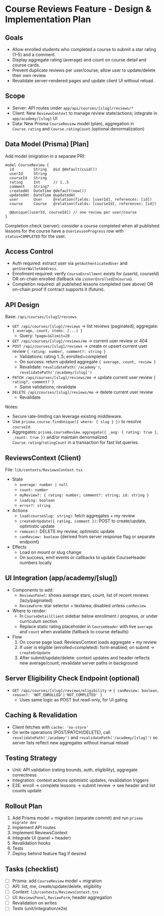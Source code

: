 # Course Reviews Feature - Design & Implementation Plan

## Goals
- Allow enrolled students who completed a course to submit a star rating (1–5) and a comment.
- Display aggregate rating (average) and count on course detail and course cards.
- Prevent duplicate reviews per user/course; allow user to update/delete their own review.
- Revalidate server-rendered pages and update client UI without reload.

## Scope
- Server: API routes under `app/api/courses/[slug]/reviews/*`
- Client: New `ReviewsContext` to manage review state/actions; integrate in `app/academy/[slug]` UI
- Data: New Prisma `CourseReview` model (plan), aggregation in `Course.rating` and `Course.ratingCount` (optional denormalization)

## Data Model (Prisma) [Plan]
Add model (migration in a separate PR):
```
model CourseReview {
  id         String   @id @default(cuid())
  userId     String
  courseId   String
  rating     Int      // 1..5
  comment    String?
  createdAt  DateTime @default(now())
  updatedAt  DateTime @updatedAt
  user       User     @relation(fields: [userId], references: [id])
  course     Course   @relation(fields: [courseId], references: [id])

  @@unique([userId, courseId]) // one review per user/course
}
```
Completion check (server): consider a course completed when all published lessons for the course have a `UserLessonProgress` row with `status=COMPLETED` for the user.

## Access Control
- Auth required: extract user via `getAuthenticatedUser` and `getUserWalletAddress`.
- Enrollment required: verify `CourseEnrollment` exists for (userId, courseId) OR on-chain enrolled (fallback via `isUserEnrolledInCourse`).
- Completion required: all published lessons completed (see above) OR on-chain proof if contract supports it (future).

## API Design
Base: `/api/courses/[slug]/reviews`
- `GET /api/courses/[slug]/reviews` → list reviews (paginated), aggregate: `{ average, count, items: [...] }`
  - Query: `?page=1&limit=20`
- `GET /api/courses/[slug]/reviews/me` → current user review or 404
- `POST /api/courses/[slug]/reviews` → create or upsert current user review `{ rating: number, comment?: string }`
  - Validations: rating 1..5; enrolled+completed
  - On success: return updated aggregate `{ average, count, review }`
  - Revalidate: `revalidatePath('/academy')`, `revalidatePath('/academy/[slug]')`
- `PATCH /api/courses/[slug]/reviews/me` → update current user review `{ rating?, comment? }`
  - Same validations; revalidate
- `DELETE /api/courses/[slug]/reviews/me` → delete current user review
  - Revalidate

Notes:
- Secure rate-limiting can leverage existing middleware.
- Use `prisma.course.findUnique({ where: { slug } })` to resolve `courseId`.
- Aggregates: `prisma.courseReview.aggregate({ _avg: { rating: true }, _count: true })` and/or maintain denormalized `Course.rating`/`ratingCount` in a transaction for fast list queries.

## ReviewsContext (Client)
File: `lib/contexts/ReviewsContext.tsx`
- State
  - `average: number | null`
  - `count: number`
  - `myReview?: { rating: number; comment?: string; id: string }`
  - `loading: boolean`
  - `error?: string`
- Actions
  - `load(courseSlug: string)`: fetch aggregates + my review
  - `createOrUpdate({ rating, comment })`: POST to create/update, optimistic update
  - `remove()`: DELETE my review, optimistic update
  - `canReview: boolean` (derived from server response flag or separate endpoint)
- Effects
  - Load on mount or slug change
  - On success, emit events or callbacks to update CourseHeader numbers locally

## UI Integration (app/academy/[slug])
- Components to add:
  - `ReviewsPanel`: shows average stars, count, list of recent reviews (lazy/paginated)
  - `ReviewForm`: star selector + textarea; disabled unless `canReview`
- Where to render:
  - In `CourseDetailClient` sidebar below enrollment / progress, or under curriculum section
  - Replace static rating placeholder in `CourseHeader` with live `average` and `count` when available (fallback to course defaults)
- Flow
  1) On course page load: ReviewsContext loads aggregate + my review
  2) If user is eligible (enrolled+completed): form enabled; on submit -> `createOrUpdate`
  3) After submit/update/delete: context updates and header reflects new average/count; revalidate server paths in background

## Server Eligibility Check Endpoint (optional)
- `GET /api/courses/[slug]/reviews/eligibility` → `{ canReview: boolean, reason?: 'NOT_ENROLLED'|'NOT_COMPLETED' }`
  - Uses same logic as POST but read-only, for UI gating

## Caching & Revalidation
- Client fetches with `cache: 'no-store'`
- On write operations (POST/PATCH/DELETE), call `revalidatePath('/academy')` and `revalidatePath('/academy/[slug]')` so server lists reflect new aggregates without manual reload

## Testing Strategy
- Unit: API validation (rating bounds, auth, eligibility), aggregate correctness
- Integration: context actions optimistic updates, revalidation triggers
- E2E: enroll → complete lessons → submit review → see header and list counts update

## Rollout Plan
1) Add Prisma model + migration (separate commit) and run `prisma migrate dev`
2) Implement API routes
3) Implement ReviewsContext
4) Integrate UI (panel + header)
5) Revalidation hooks
6) Tests
7) Deploy behind feature flag if desired

## Tasks (checklist)
- [ ] Prisma: add `CourseReview` model + migration
- [ ] API: list, me, create/update/delete, eligibility
- [ ] Context: `lib/contexts/ReviewsContext.tsx`
- [ ] UI: `ReviewsPanel`, `ReviewForm`, header aggregation
- [ ] Revalidation on writes
- [ ] Tests (unit/integration/e2e)
